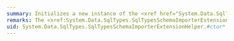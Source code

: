 ```yaml
---
summary: Initializes a new instance of the <xref href="System.Data.SqlTypes.SqlTypesSchemaImporterExtensionHelper"></xref> class.
remarks: The <xref:System.Data.SqlTypes.SqlTypesSchemaImporterExtensionHelper> class is not intended for use as a stand-alone component, but as a class from which other classes derive standard functionality.
uid: System.Data.SqlTypes.SqlTypesSchemaImporterExtensionHelper.#ctor*
---
```

